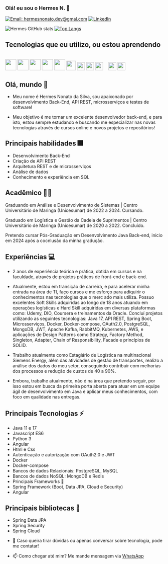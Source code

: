 ### Olá! eu sou o Hermes N. 👋

[![Email: hermesnonato.dev@gmal.com](https://img.shields.io/badge/Gmail-D14836?style=for-the-badge&logo=gmail&logoColor=white)](hermesnonato.dev@hotmail.com)
[![LinkedIn](https://img.shields.io/badge/LinkedIn-0077B5?style=for-the-badge&logo=linkedin&logoColor=white)](https://www.linkedin.com/in/hermes-nonato)

![Hermes GitHub stats](https://github-readme-stats.vercel.app/api?username=HermesNonato8&show_icons=true&theme=white)
[![Top Langs](https://github-readme-stats.vercel.app/api/top-langs/?username=HermesNonato8)](https://github.com/HermesNonato8/github-readme-stats)

## Tecnologias que eu utilizo, ou estou aprendendo

<div style="display: inline_block"><br/>
    <span><img height="35px" src="https://cdn.svgporn.com/logos/java.svg"></span>
    <span><img height="35px" src="https://cdn.svgporn.com/logos/javascript.svg"></span>
    <span><img height="35px" src="https://cdn.svgporn.com/logos/spring.svg"></span>
    <span><img height="35px" src="https://cdn.svgporn.com/logos/python.svg"></span>
    <span><img height="35px" src="https://cdn.svgporn.com/logos/postgresql.svg"></span>
    <span><img height="30px" src="https://cdn.svgporn.com/logos/mongodb.svg"></span>
    <span><img height="25px" src="https://cdn.svgporn.com/logos/redis.svg"></span>
    <span><img height="25px" src="https://cdn.svgporn.com/logos/docker.svg"></span>
    <span><img height="25px" src="https://cdn.svgporn.com/logos/git.svg"></span>
    <span><img height="10px" src="https://cdn.svgporn.com/logos/oracle.svg"></span>
    <span><img height="25px" src="https://cdn.svgporn.com/logos/rabbitmq.svg"></span>
    <span><img height="25px" src="https://cdn.svgporn.com/logos/oauth.svg"></span>
</div>

## Olá, mundo 👋

* Meu nome é Hermes Nonato da Silva, sou apaixonado por desenvolvimento Back-End, API REST, microsserviços e testes de software!

* Meu objetivo é me tornar um excelente desenvolvedor back-end, e para isto, estou sempre estudando e buscando me especializar nas novas tecnologias através de cursos online e novos projetos e repositórios!

## Principais habilidades 🎆

* Desenvolvimento Back-End
* Criação de API REST
* Arquitetura REST e de microsserviços
* Análise de dados
* Conhecimento e experiência em SQL

## Acadêmico 👨‍💻

Graduando em Análise e Desenvolvimento de Sistemas | Centro Universitário de Maringa (Unicesumar) de 2022 a 2024. Cursando.

Graduado em Logística e Gestão da Cadeia de Suprimentos | Centro Universitário de Maringa (Unicesumar) de 2020 a 2022. Concluído.

Pretendo cursar Pós-Graduação em Desenvolvimento Java Back-end, inicio em 2024 após a cocnlusão da minha gradução.

## Experiências 💻

* 2 anos de experiência teórica e prática, obtida em cursos e na faculdade, através de projetos práticos de front-end e back-end.

* Atualmente, estou em transição de carreira, e para acelerar minha entrada na área de TI, faço cursos e me esforço para adiquirir o conhecimentos nas tecnologias que o merc ado mais utiliza.
Possuo excelentes Soft Skills adquiridas ao longo de 18 anos atuando em operações logísticas e Hard Skill adquiridas em diversas plataformas como: Udemy, DIO, Coursera e treinamentos da Oracle. 
Concluí projetos utilizando as seguintes tecnologias: Java 17, API REST, Spring Boot, Microsserviços, Docker, Docker-compose, OAuth2.0, PostgreSQL, MongoDB, JWT, Apache Kafka, RabbitMQ, Kubernetes, AWS, e aplicações de Design Patterns como Strategy, Factory Method, Singleton, Adapter, Chain of Responsibility, Facade e princípios de SOLID.

* Trabalho atualmente como Estagiário de Logística na multinacional Siemens Energy, além das atividades de gestão de transportes, realizo a análise dos dados do meu setor, conseguindo contribuir com melhorias dos processos e redução de custos de 40 a 90%.
* Embora, trabalhe atualmente, não é na àrea que pretendo seguir, por isso estou em busca da primeira porta aberta para atuar em um equipe ágil de desenvolvimento em Java e aplicar meus conhecimentos, com foco em qualidade nas entregas.

## Principais Tecnologias ⚡

* Java 11 e 17
* Javascript ES6
* Python 3
* Angular
* Html e Css
* Autenticação e autorização com OAuth2.0 e JWT
* Docker
* Docker-compose
* Bancos de dados Relacionais: PostgreSQL, MySQL
* Bancos de dados NoSQL: MongoDB e Redis
* Principais Frameworks 🔨
* Spring Framework (Boot, Data JPA, Cloud e Security)
* Angular

## Principais bibliotecas 📕

* Spring Data JPA
* Spring Security
* Spring Cloud

- 💬 Caso queira tirar dúvidas ou apenas conversar sobre tecnologia, pode me contatar!

- 📫 Como chegar até mim? Me mande mensagem via [WhatsApp](https://wa.me/+5511945881417)

